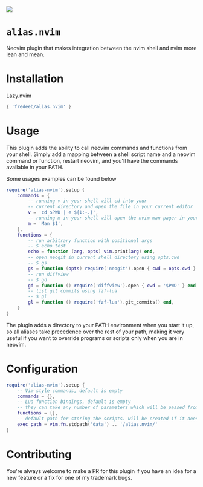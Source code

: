 <img src="./assets/logo.png"/>

# `alias.nvim`

Neovim plugin that makes integration between the nvim shell and nvim more lean and mean. 

# Installation

Lazy.nvim

```lua
{ 'fredeeb/alias.nvim' }
```

# Usage

This plugin adds the ability to call neovim commands and functions from your shell. Simply add a mapping between a shell script name and a neovim command or function, restart neovim, and you'll have the commands available in your PATH.

Some usages examples can be found below

```lua
require('alias-nvim').setup {
    commands = {
        -- running v in your shell will cd into your 
        -- current directory and open the file in your current editor
        v = 'cd $PWD | e ${1:-.}',
        -- running m in your shell will open the nvim man pager in your current editor
        m = 'Man $1',
    },
    functions = {
        -- run arbitrary function with positional args
        -- $ echo test
        echo = function (arg, opts) vim.print(arg) end,
        -- open neogit in current shell directory using opts.cwd
        -- $ gs
        gs = function (opts) require('neogit').open { cwd = opts.cwd } end,
        -- run diffview
        -- $ gd
        gd = function () require('diffview').open { cwd = '$PWD' } end,
        -- list git commits using fzf-lua
        -- $ gl
        gl = function () require('fzf-lua').git_commits() end,
    }
}
```

The plugin adds a directory to your PATH environment when you start it up, so all aliases take precedence over the rest of your path, making it very useful if you want to override programs or scripts only when you are in neovim.

# Configuration

```lua
require('alias-nvim').setup {
    -- Vim style commands, default is empty
    commands = {},
    -- Lua function bindings, default is empty
    -- they can take any number of parameters which will be passed from the terminal
    functions = {},
    -- default path for storing the scripts. will be created if it doesn't exist. Always prepended to PATH
    exec_path = vim.fn.stdpath('data') .. '/alias.nvim/'
}
```

# Contributing

You're always welcome to make a PR for this plugin if you have an idea for a new feature or a fix for one of my trademark bugs.
